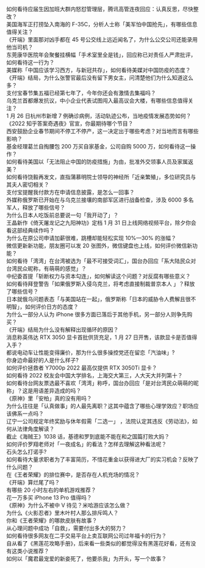 如何看待应届生因加班大群内怒怼管理层，腾讯高管连夜回应：认真反思，尽快整改？  
美国海军正打捞坠入南海的 F-35C，分析人士称「美军怕中国抢先」，有哪些信息值得关注？  
《开端》里面那对凶手都在 45 号公交线上远近闻名了，为什么公交公司还能录用他当司机？  
东莞康华医院年会聚餐挂横幅「手术室里全是钱」，回应称已对责任人严肃批评，如何看待这一行为？  
美媒称「中国应该学习西方，与新冠共存」，如何看待美媒对中国防疫的态度？  
《开端》结局，为什么张警官最后没有留下男女主，问清楚他们为什么知道这么多？  
支付宝春节集五福已经第七年了，今年你还会有激情去集福吗？  
乌克兰首都爆发抗议，中小企业代表试图闯入最高议会大楼，有哪些信息值得关注？  
1 月 26 日杭州市新增 7 例确诊病例，活动轨迹公布，当地疫情发展态势如何？  
《2022 知乎答案奇遇夜》官宣，你最期待哪个节目？  
西安鼓励企业春节期间不停工不停产，这一决定出于哪些考虑？对当地而言有哪些影响？  
基金经理葛兰自掏腰包 200 万买自家基金，公司自购 5000 万，如何看待这一操作？  
如何看待美国以「无法阻止中国的防疫措施」为由，批准外交领事人员及家属返美？  
如何看待饶毅再发文，直指蒲慕明院士领导的神经所「近亲繁殖」，多位研究员与其夫人密切相关？  
支付宝提醒我付款方在申请信息披露，是怎么一回事？  
外媒称俄罗斯已开始在与乌克兰接壤的南部军区进行战备检查，涉及 6000 多名军人，释放了哪些信号？  
为什么日本人吃饭前总要说一句「我开动了」？  
王晶新作《倚天屠龙记之九阳神功》定档 1 月 31 日上线网络视频平台，除夕你会看这部经典续作吗？  
为什么在原公司申请加薪很难，跳槽却能轻松实现 10%—30% 的涨幅？  
微信更新新功能，朋友圈可以发 20 张图外，微信键盘也上线，如何评价微信新功能？  
如何看待「湾湾」在台湾被选为「最不可接受词汇」，国台办回应「系大陆民众对台湾民众昵称，有萌萌的感觉」？  
中纪委首提「斩断权力与资本勾连」，如何解读这个问题？对反腐有哪些意义？  
如何看待拜登警告「如果俄罗斯入侵乌克兰，将考虑直接制裁普京本人 」？释放了哪些信号？  
日本就俄乌问题表态「与美国站在一起」，俄罗斯称「日本的威胁令人费解且很不明智」，如何评价日方的态度？  
为什么一部分人认为 iPhone 很多方面已落后于其他手机，另一部分人则争先购买？  
《开端》结局为什么没有解释出现循环的原因？  
消息称英伟达 RTX 3050 显卡首批供货充足，1 月 27 日开售，该款显卡是否值得入手？  
都说电动车让性能变得廉价，那为什么很多操控党还在留恋「汽油味」?  
你身边命最好的人是什么样子?  
如何评价拯救者 Y7000p 2022 最高仅提供 RTX 3050Ti 显卡？  
如何看待 2022 校友会中国大学排名，上海交大第三，人大天大并列第十？  
如何看待台网友票选最不喜欢「湾湾」称呼，国台办回应「是对台湾民众萌萌的昵称」？这是用语差异造成的吗？  
《原神》里「安柏」真的没有用吗？  
为什么往往是「认真做事」的人最先离职？这其中蕴含了哪些心理学效应？职场应该佛系一点吗？  
辽宁一公司规定年终奖励与休年假需「二选一」 ，法院认定其违反《劳动法》，如何从法律角度解读？  
截止《海贼王》1038 话，基德和罗到底能不能在和之国篇打败大妈？  
如何评价罗翔老师对「一夜成名」的看法？怎样去理解这种看法呢？  
石头怎么打诺手?  
如何看待大量求职者为了丰富简历，不惜花重金以获得进大厂的实习机会？反映了什么问题？  
在《王者荣耀》的排位赛中，是否存在人机充场的情况？  
《开端》算烂尾了吗？  
有哪些 20 小时左右的单机游戏推荐？  
花一万多买 iPhone 13 Pro 值得吗？  
《原神》为什么不被中 V 待见？米哈游应该怎么做？  
为什么《火影忍者》里木叶村人那么排斥鸣人？  
你和《王者荣耀》的哪款皮肤有故事？  
从心理问题中成功「自救」，需要付出多大的努力？  
如何看待很多网友在二手交易平台上卖互联网公司过年福卡的行为？  
自从看了《黑莲花攻略手册》，后来看一些类似的都觉得没有黑莲花好看，还有没有这类小说推荐？  
如何以「魔君最宠爱的新妾死了，他要杀我」为开头，写一个故事？  
